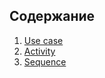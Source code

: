 
## Содержание

1. [Use case](https://github.com/rsajko/Extra-Jump/tree/master/Диаграммы/Use%20case)
2. [Activity](https://github.com/rsajko/Extra-Jump/tree/master/Диаграммы/Activity)
3. [Sequence](https://github.com/rsajko/Extra-Jump/tree/master/Диаграммы/Sequence)



